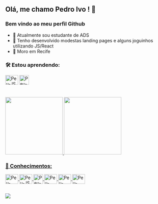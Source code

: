 ## Olá, me chamo Pedro Ivo ! 👋
### Bem vindo ao meu perfil Github
- 🏫 Atualmente sou estudante de ADS
- 👷 Tenho desenvolvido modestas landing pages e alguns joguinhos utilizando JS/React
- 📍 Moro em Recife
###  🛠️ Estou aprendendo:
  <img align="center" alt="Peu-JS" height="30" width="40" src="https://cdn.jsdelivr.net/gh/devicons/devicon/icons/javascript/javascript-original.svg" /> <img align="center" alt="Peu-ReactJS" height="30" width="30" src="https://cdn.jsdelivr.net/gh/devicons/devicon/icons/react/react-original.svg" />

#
<div>
  <a href="https://github.com/peustratt">
  <img height="180cm" src="https://github-readme-stats.vercel.app/api?username=peustratt&show_icons=true">
  <img height="180cm" src="https://github-readme-stats.vercel.app/api/top-langs/?username=peustratt&show_icons=true">
</div>

### 📜 Conhecimentos: 
<div>
  <img align="center" alt="Peu-Python" height="30" width="40" src="https://cdn.jsdelivr.net/gh/devicons/devicon/icons/python/python-original.svg" />
  <img align="center" alt="Peu-JS" height="30" width="40" src="https://cdn.jsdelivr.net/gh/devicons/devicon/icons/javascript/javascript-original.svg" />
  <img align="center" alt="Peu-ReactJS" height="30" width="30" src="https://cdn.jsdelivr.net/gh/devicons/devicon/icons/react/react-original.svg" />
  <img align="center" alt="Peu-HTML" height="30" width="40" src="https://cdn.jsdelivr.net/gh/devicons/devicon/icons/html5/html5-original.svg" />
  <img align="center" alt="Peu-CSS" height="30" width="40" src="https://cdn.jsdelivr.net/gh/devicons/devicon/icons/css3/css3-original.svg" />
  <img align="center" alt="Peu-Github" height="30" width="40" src="https://cdn.jsdelivr.net/gh/devicons/devicon/icons/github/github-original.svg" />
</div>
  
##
  
<div>
  <a href="https://www.linkedin.com/in/pedro-ivo-coutinho-duarte-29b538220/">
  <img src="https://img.shields.io/badge/LinkedIn-0077B5?style=for-the-badge&logo=linkedin&logoColor=white">
</div>


